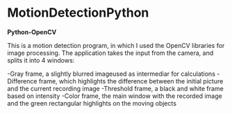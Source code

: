 # MotionDetectionPython

**Python-OpenCV**

This is a motion detection program, in which I used the OpenCV libraries for image processing. The application takes the input from the camera, and splits it into 4 windows:

-Gray frame, a slightly blurred imageused as intermediar for calculations
-Difference frame, which highlights the difference between the initial picture and the current recording image
-Threshold frame, a black and white frame based on intensity
-Color frame, the main window with the recorded image and the green rectangular highlights on the moving objects
